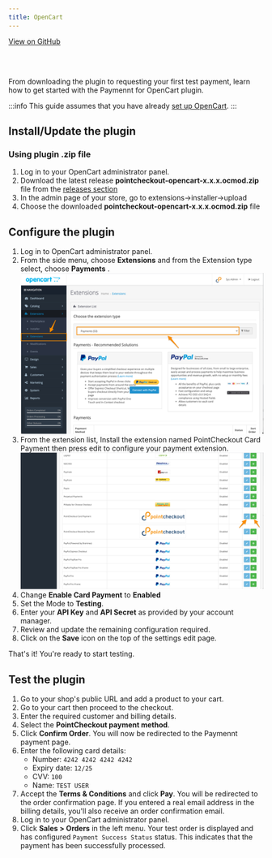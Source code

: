```yaml
---
title: OpenCart
---
```


<a className="button button--primary button--large" href="http://www.github.com/pointcheckout/opencart"> View on GitHub </a>

<br />
<br />

From downloading the plugin to requesting your first test payment, learn how to get started with the Paymennt for OpenCart plugin.

:::info
This guide assumes that you have already [set up OpenCart](https://docs.opencart.com/installation/).
:::

## Install/Update the plugin

### Using plugin .zip file

1. Log in to your OpenCart administrator panel.
2. Download the latest release **pointcheckout-opencart-x.x.x.ocmod.zip** file from the [releases section](https://github.com/pointcheckout/opencart/releases)
3. In the admin page of your store, go to extensions->installer->upload
4. Choose the downloaded **pointcheckout-opencart-x.x.x.ocmod.zip** file

## Configure the plugin

1. Log in to OpenCart administrator panel.
2. From the side menu, choose **Extensions** and from the Extension type select, choose **Payments** .
![extensions](/img/docs/integrate/ecomm/opencart/opencart-1.png)
3. From the extension list, Install the extension named PointCheckout Card Payment then press edit to configure your payment extension.
![install extension](/img/docs/integrate/ecomm/opencart/opencart-2.png)
4. Change **Enable Card Payment** to **Enabled**
5. Set the Mode to **Testing**.
6. Enter your **API Key** and **API Secret** as provided by your account manager.
7. Review and update the remaining configuration required.
8. Click on the **Save** icon on the top of the settings edit page.

That's it! You're ready to start testing.

## Test the plugin

1. Go to your shop's public URL and add a product to your cart.
2. Go to your cart then proceed
   to the checkout.
3. Enter the required customer and billing details.
4. Select the **PointCheckout payment method**.
5. Click **Confirm Order**. You will now be redirected to the Paymennt payment page.
6. Enter the following card details:
    - Number: `4242 4242 4242 4242`
    - Expiry date: `12/25`
    - CVV: `100`
    - Name: `TEST USER`
7. Accept the **Terms & Conditions** and click **Pay**. You will be redirected to the order confirmation page. If you entered a real email address in the billing details, you'll also receive an order confirmation email.
8. Log in to your OpenCart administrator panel.
9. Click **Sales > Orders** in the left menu. Your test order is displayed and has configured `Payment Success Status` status. This indicates that the payment has been successfully processed.
